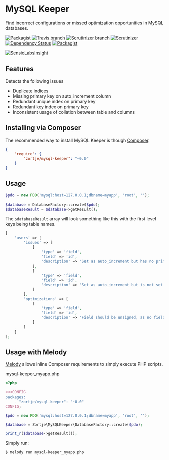 # MySQL Keeper

Find incorrect configurations or missed optimization opportunities in MySQL databases.

[![Packagist](https://img.shields.io/packagist/v/zortje/mysql-keeper.svg?style=flat)](https://packagist.org/packages/zortje/mysql-keeper)
[![Travis branch](https://img.shields.io/travis/zortje/mysql-keeper/master.svg)](https://travis-ci.org/zortje/mysql-keeper)
[![Scrutinizer branch](https://img.shields.io/scrutinizer/coverage/g/zortje/mysql-keeper/master.svg?style=flat)](https://scrutinizer-ci.com/g/zortje/mysql-keeper/?branch=master)
[![Scrutinizer](https://img.shields.io/scrutinizer/g/zortje/mysql-keeper.svg?style=flat)](https://scrutinizer-ci.com/g/zortje/mysql-keeper/?branch=master)
[![Dependency Status](https://dependencyci.com/github/zortje/mysql-keeper/badge)](https://dependencyci.com/github/zortje/mysql-keeper)
[![Packagist](https://img.shields.io/packagist/dt/zortje/mysql-keeper.svg?style=flat)](https://packagist.org/packages/zortje/mysql-keeper)

[![SensioLabsInsight](https://insight.sensiolabs.com/projects/5e82512c-6549-4219-a4ad-0d6771bb48c9/big.png)](https://insight.sensiolabs.com/projects/5e82512c-6549-4219-a4ad-0d6771bb48c9)

## Features

Detects the following issues

* Duplicate indices
* Missing primary key on auto_increment column
* Redundant unique index on primary key
* Redundant key index on primary key
* Inconsistent usage of collation between table and columns

## Installing via Composer

The recommended way to install MySQL Keeper is though [Composer](https://getcomposer.org/).

```JSON
{
    "require": {
        "zortje/mysql-keeper": "~0.0"
    }
}
```

## Usage

```PHP
$pdo = new PDO('mysql:host=127.0.0.1;dbname=myapp', 'root', '');

$database = DatabaseFactory::create($pdo);
$databaseResult = $database->getResult();
```

The `$databaseResult` array will look something like this with the first level keys being table names.

```PHP
[
	'users' => [
		'issues' => [
			[
				'type' => 'field',
				'field' => 'id',
				'description' => 'Set as auto_increment but has no primary key'
			],
			[
				'type' => 'field',
				'field' => 'id',
				'description' => 'Set as auto_increment but is not set as primary'
			]
		],
		'optimizations' => [
			[
				'type' => 'field',
				'field' => 'id',
				'description' => 'Field should be unsigned, as no field values are negative'
			]
		]
	]
];
```

## Usage with Melody

[Melody](http://melody.sensiolabs.org) allows inline Composer requirements to simply execute PHP scripts.

mysql-keeper_myapp.php
```PHP
<?php

<<<CONFIG
packages:
    - "zortje/mysql-keeper": "~0.0"
CONFIG;

$pdo = new PDO('mysql:host=127.0.0.1;dbname=myapp', 'root', '');

$database = Zortje\MySQLKeeper\DatabaseFactory::create($pdo);

print_r($database->getResult());
```

Simply run:
```
$ melody run mysql-keeper_myapp.php
```
